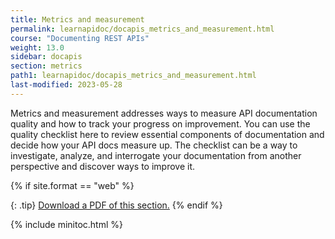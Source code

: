 ```yaml
---
title: Metrics and measurement
permalink: learnapidoc/docapis_metrics_and_measurement.html
course: "Documenting REST APIs"
weight: 13.0
sidebar: docapis
section: metrics
path1: learnapidoc/docapis_metrics_and_measurement.html
last-modified: 2023-05-28
---
```


Metrics and measurement addresses ways to measure API documentation quality and how to track your progress on improvement. You can use the quality checklist here to review essential components of documentation and decide how your API docs measure up. The checklist can be a way to investigate, analyze, and interrogate your documentation from another perspective and discover ways to improve it.

{% if site.format == "web" %}

{: .tip}
<a class="noCrossRef" href="https://s3.us-west-1.wasabisys.com/learnapidoc-outputs/docapis_fourteen.pdf"><i class="fa fa-file-pdf-o"></i> Download a PDF of this section.</a>
{% endif %}

{% include minitoc.html %}
